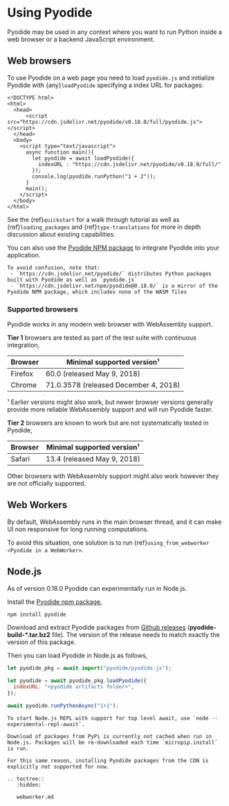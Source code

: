 # Using Pyodide

Pyodide may be used in any context where you want to run Python inside a web
browser or a backend JavaScript environment.

## Web browsers

To use Pyodide on a web page you need to load `pyodide.js` and initialize
Pyodide with {any}`loadPyodide` specifying a index URL for packages:

```html-pyodide
<!DOCTYPE html>
<html>
  <head>
      <script src="https://cdn.jsdelivr.net/pyodide/v0.18.0/full/pyodide.js"></script>
  </head>
  <body>
    <script type="text/javascript">
      async function main(){
        let pyodide = await loadPyodide({
          indexURL : "https://cdn.jsdelivr.net/pyodide/v0.18.0/full/"
        });
        console.log(pyodide.runPython("1 + 2"));
      }
      main();
    </script>
  </body>
</html>
```

See the {ref}`quickstart` for a walk through tutorial as well as
{ref}`loading_packages` and {ref}`type-translations` for more in depth
discussion about existing capabilities.

You can also use the [Pyodide NPM
package](https://www.npmjs.com/package/pyodide) to integrate Pyodide into your
application.

```{note}
To avoid confusion, note that:
 - `https://cdn.jsdelivr.net/pyodide/` distributes Python packages built with Pyodide as well as `pyodide.js`
 - `https://cdn.jsdelivr.net/npm/pyodide@0.18.0/` is a mirror of the Pyodide NPM package, which includes none of the WASM files
```

### Supported browsers

Pyodide works in any modern web browser with WebAssembly support.

**Tier 1** browsers are tested as part of the test suite with continuous integration,

| Browser | Minimal supported version¹            |
| ------- | ------------------------------------- |
| Firefox | 60.0 (released May 9, 2018)           |
| Chrome  | 71.0.3578 (released December 4, 2018) |

¹ Earlier versions might also work, but newer browser versions generally
provide more reliable WebAssembly support and will run Pyodide faster.

**Tier 2** browsers are known to work but are not systematically tested in
Pyodide,

| Browser | Minimal supported version¹  |
| ------- | --------------------------- |
| Safari  | 13.4 (released May 9, 2018) |

Other browsers with WebAssembly support might also work however they are not
officially supported.

## Web Workers

By default, WebAssembly runs in the main browser thread, and it can make UI non
responsive for long running computations.

To avoid this situation, one solution is to run {ref}`using_from_webworker <Pyodide in a WebWorker>`.

## Node.js

As of version 0.18.0 Pyodide can experimentally run in Node.js.

Install the [Pyodide npm package](https://www.npmjs.com/package/pyodide),

```
npm install pyodide
```

Download and extract Pyodide packages from [Github
releases](https://github.com/pyodide/pyodide/releases)
(**pyodide-build-\*.tar.bz2** file). The version of the release needs to match
exactly the version of this package.

Then you can load Pyodide in Node.js as follows,

```js
let pyodide_pkg = await import("pyodide/pyodide.js");

let pyodide = await pyodide_pkg.loadPyodide({
  indexURL: "<pyodide artifacts folder>",
});

await pyodide.runPythonAsync("1+1");
```

```{note}
To start Node.js REPL with support for top level await, use `node --experimental-repl-await`.
```

```{warning}
Download of packages from PyPi is currently not cached when run in
Node.js. Packages will be re-downloaded each time `micropip.install` is run.

For this same reason, installing Pyodide packages from the CDN is explicitly not supported for now.
```

```{eval-rst}
.. toctree::
   :hidden:

   webworker.md
```
